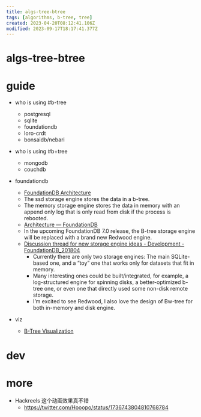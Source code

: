 ```yaml
---
title: algs-tree-btree
tags: [algorithms, b-tree, tree]
created: 2023-04-20T08:12:41.106Z
modified: 2023-09-17T18:17:41.377Z
---
```


# algs-tree-btree

# guide

- who is using #b-tree
  - postgresql
  - sqlite
  - foundationdb
  - loro-crdt
  - bonsaidb/nebari

- who is using #b+tree
  - mongodb
  - couchdb

- foundationdb
  - [FoundationDB Architecture](https://apple.github.io/foundationdb/kv-architecture.html)
  - The ssd storage engine stores the data in a b-tree. 
  - The memory storage engine stores the data in memory with an append only log that is only read from disk if the process is rebooted.
  - [Architecture — FoundationDB](https://apple.github.io/foundationdb/architecture.html)
  - In the upcoming FoundationDB 7.0 release, the B-tree storage engine will be replaced with a brand new Redwood engine.
  - [Discussion thread for new storage engine ideas - Development - FoundationDB_201804](https://forums.foundationdb.org/t/discussion-thread-for-new-storage-engine-ideas/101)
    - Currently there are only two storage engines: The main SQLite-based one, and a “toy” one that works only for datasets that fit in memory. 
    - Many interesting ones could be built/integrated, for example, a log-structured engine for spinning disks, a better-optimized b-tree one, or even one that directly used some non-disk remote storage.
    - I’m excited to see Redwood, I also love the design of Bw-tree for both in-memory and disk engine.

- viz
  - [B-Tree Visualization](https://www.cs.usfca.edu/~galles/visualization/BTree.html)
# dev

# more
- Hackreels 这个动画效果真不错
  - https://twitter.com/Hooopo/status/1736743804810768784
